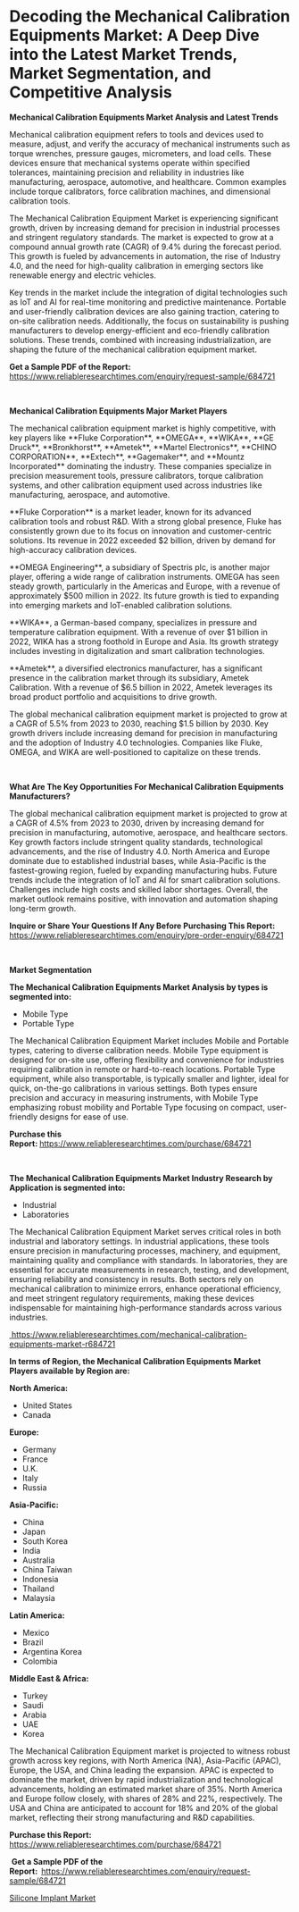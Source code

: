 <p><h1>Decoding the Mechanical Calibration Equipments Market: A Deep Dive into the Latest Market Trends, Market Segmentation, and Competitive Analysis</h1></p><p><strong>Mechanical Calibration Equipments Market Analysis and Latest Trends</strong></p>
<p><p>Mechanical calibration equipment refers to tools and devices used to measure, adjust, and verify the accuracy of mechanical instruments such as torque wrenches, pressure gauges, micrometers, and load cells. These devices ensure that mechanical systems operate within specified tolerances, maintaining precision and reliability in industries like manufacturing, aerospace, automotive, and healthcare. Common examples include torque calibrators, force calibration machines, and dimensional calibration tools.</p><p>The Mechanical Calibration Equipment Market is experiencing significant growth, driven by increasing demand for precision in industrial processes and stringent regulatory standards. The market is expected to grow at a compound annual growth rate (CAGR) of 9.4% during the forecast period. This growth is fueled by advancements in automation, the rise of Industry 4.0, and the need for high-quality calibration in emerging sectors like renewable energy and electric vehicles.</p><p>Key trends in the market include the integration of digital technologies such as IoT and AI for real-time monitoring and predictive maintenance. Portable and user-friendly calibration devices are also gaining traction, catering to on-site calibration needs. Additionally, the focus on sustainability is pushing manufacturers to develop energy-efficient and eco-friendly calibration solutions. These trends, combined with increasing industrialization, are shaping the future of the mechanical calibration equipment market.</p></p>
<p><strong>Get a Sample PDF of the Report:&nbsp;</strong> <a href="https://www.reliableresearchtimes.com/enquiry/request-sample/684721?utm_campaign=1835&utm_medium=2&utm_source=Github&utm_content=ia&utm_term=20012025&utm_id=mechanical-calibration-equipments">https://www.reliableresearchtimes.com/enquiry/request-sample/684721</a></p>
<p>&nbsp;</p>
<p><strong>Mechanical Calibration Equipments Major Market Players</strong></p>
<p><p>The mechanical calibration equipment market is highly competitive, with key players like **Fluke Corporation**, **OMEGA**, **WIKA**, **GE Druck**, **Bronkhorst**, **Ametek**, **Martel Electronics**, **CHINO CORPORATION**, **Extech**, **Gagemaker**, and **Mountz Incorporated** dominating the industry. These companies specialize in precision measurement tools, pressure calibrators, torque calibration systems, and other calibration equipment used across industries like manufacturing, aerospace, and automotive.</p><p>**Fluke Corporation** is a market leader, known for its advanced calibration tools and robust R&D. With a strong global presence, Fluke has consistently grown due to its focus on innovation and customer-centric solutions. Its revenue in 2022 exceeded $2 billion, driven by demand for high-accuracy calibration devices.</p><p>**OMEGA Engineering**, a subsidiary of Spectris plc, is another major player, offering a wide range of calibration instruments. OMEGA has seen steady growth, particularly in the Americas and Europe, with a revenue of approximately $500 million in 2022. Its future growth is tied to expanding into emerging markets and IoT-enabled calibration solutions.</p><p>**WIKA**, a German-based company, specializes in pressure and temperature calibration equipment. With a revenue of over $1 billion in 2022, WIKA has a strong foothold in Europe and Asia. Its growth strategy includes investing in digitalization and smart calibration technologies.</p><p>**Ametek**, a diversified electronics manufacturer, has a significant presence in the calibration market through its subsidiary, Ametek Calibration. With a revenue of $6.5 billion in 2022, Ametek leverages its broad product portfolio and acquisitions to drive growth.</p><p>The global mechanical calibration equipment market is projected to grow at a CAGR of 5.5% from 2023 to 2030, reaching $1.5 billion by 2030. Key growth drivers include increasing demand for precision in manufacturing and the adoption of Industry 4.0 technologies. Companies like Fluke, OMEGA, and WIKA are well-positioned to capitalize on these trends.</p></p>
<p>&nbsp;</p>
<p><strong>What Are The Key Opportunities For Mechanical Calibration Equipments Manufacturers?</strong></p>
<p><p>The global mechanical calibration equipment market is projected to grow at a CAGR of 4.5% from 2023 to 2030, driven by increasing demand for precision in manufacturing, automotive, aerospace, and healthcare sectors. Key growth factors include stringent quality standards, technological advancements, and the rise of Industry 4.0. North America and Europe dominate due to established industrial bases, while Asia-Pacific is the fastest-growing region, fueled by expanding manufacturing hubs. Future trends include the integration of IoT and AI for smart calibration solutions. Challenges include high costs and skilled labor shortages. Overall, the market outlook remains positive, with innovation and automation shaping long-term growth.</p></p>
<p><strong>Inquire or Share Your Questions If Any Before Purchasing This Report:</strong> <a href="https://www.reliableresearchtimes.com/enquiry/pre-order-enquiry/684721?utm_campaign=1835&utm_medium=2&utm_source=Github&utm_content=ia&utm_term=20012025&utm_id=mechanical-calibration-equipments">https://www.reliableresearchtimes.com/enquiry/pre-order-enquiry/684721</a></p>
<p>&nbsp;</p>
<p><strong>Market Segmentation</strong></p>
<p><strong>The Mechanical Calibration Equipments Market Analysis by types is segmented into:</strong></p>
<p><ul><li>Mobile Type</li><li>Portable Type</li></ul></p>
<p><p>The Mechanical Calibration Equipment Market includes Mobile and Portable types, catering to diverse calibration needs. Mobile Type equipment is designed for on-site use, offering flexibility and convenience for industries requiring calibration in remote or hard-to-reach locations. Portable Type equipment, while also transportable, is typically smaller and lighter, ideal for quick, on-the-go calibrations in various settings. Both types ensure precision and accuracy in measuring instruments, with Mobile Type emphasizing robust mobility and Portable Type focusing on compact, user-friendly designs for ease of use.</p></p>
<p><strong>Purchase this Report:&nbsp;</strong><a href="https://www.reliableresearchtimes.com/purchase/684721?utm_campaign=1835&utm_medium=2&utm_source=Github&utm_content=ia&utm_term=20012025&utm_id=mechanical-calibration-equipments">https://www.reliableresearchtimes.com/purchase/684721</a></p>
<p>&nbsp;</p>
<p><strong>The Mechanical Calibration Equipments Market Industry Research by Application is segmented into:</strong></p>
<p><ul><li>Industrial</li><li>Laboratories</li></ul></p>
<p><p>The Mechanical Calibration Equipment Market serves critical roles in both industrial and laboratory settings. In industrial applications, these tools ensure precision in manufacturing processes, machinery, and equipment, maintaining quality and compliance with standards. In laboratories, they are essential for accurate measurements in research, testing, and development, ensuring reliability and consistency in results. Both sectors rely on mechanical calibration to minimize errors, enhance operational efficiency, and meet stringent regulatory requirements, making these devices indispensable for maintaining high-performance standards across various industries.</p></p>
<p><a href="https://www.reliableresearchtimes.com/mechanical-calibration-equipments-market-r684721?utm_campaign=1835&utm_medium=2&utm_source=Github&utm_content=ia&utm_term=20012025&utm_id=mechanical-calibration-equipments">&nbsp;https://www.reliableresearchtimes.com/mechanical-calibration-equipments-market-r684721</a></p>
<p><strong>In terms of Region, the Mechanical Calibration Equipments Market Players available by Region are:</strong></p>
<p>
    <p> <strong> North America: </strong>
        <ul>
            <li>United States</li>
            <li>Canada</li>
        </ul>
        </p> 
    <p> <strong> Europe: </strong>
        <ul>
            <li>Germany</li>
            <li>France</li>
            <li>U.K.</li>
            <li>Italy</li>
            <li>Russia</li>
        </ul>
        </p> 
    <p> <strong> Asia-Pacific: </strong>
        <ul>
            <li>China</li>
            <li>Japan</li>
            <li>South Korea</li>
            <li>India</li>
            <li>Australia</li>
            <li>China Taiwan</li>
            <li>Indonesia</li>
            <li>Thailand</li>
            <li>Malaysia</li>
        </ul>
        </p> 
    <p> <strong> Latin America: </strong>
        <ul>
            <li>Mexico</li>
            <li>Brazil</li>
            <li>Argentina Korea</li>
            <li>Colombia</li>
        </ul>
        </p> 
    <p> <strong> Middle East & Africa: </strong>
        <ul>
            <li>Turkey</li>
            <li>Saudi</li>
            <li>Arabia</li>
            <li>UAE</li>
            <li>Korea</li>
        </ul>
    </p>
    </p>
<p><p>The Mechanical Calibration Equipment market is projected to witness robust growth across key regions, with North America (NA), Asia-Pacific (APAC), Europe, the USA, and China leading the expansion. APAC is expected to dominate the market, driven by rapid industrialization and technological advancements, holding an estimated market share of 35%. North America and Europe follow closely, with shares of 28% and 22%, respectively. The USA and China are anticipated to account for 18% and 20% of the global market, reflecting their strong manufacturing and R&D capabilities.</p></p>
<p><strong>Purchase this Report: </strong><a href="https://www.reliableresearchtimes.com/purchase/684721?utm_campaign=1835&utm_medium=2&utm_source=Github&utm_content=ia&utm_term=20012025&utm_id=mechanical-calibration-equipments">https://www.reliableresearchtimes.com/purchase/684721</a></p>
<p>&nbsp;<strong>Get a Sample PDF of the Report:&nbsp;&nbsp;</strong><a href="https://www.reliableresearchtimes.com/enquiry/request-sample/684721?utm_campaign=1835&utm_medium=2&utm_source=Github&utm_content=ia&utm_term=20012025&utm_id=mechanical-calibration-equipments">https://www.reliableresearchtimes.com/enquiry/request-sample/684721</a></p>
<p><strong></strong></p>
<p><p><a href="https://github.com/willjis/Market-Research-Report-List-1/blob/main/silicone-implant-market.md?utm_campaign=1835&utm_medium=2&utm_source=Github&utm_content=ia&utm_term=20012025&utm_id=mechanical-calibration-equipments">Silicone Implant Market</a></p></p>